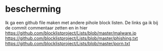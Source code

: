 # bescherming

Ik ga een github file maken met andere pihole block listen. 
De links ga ik bij de commit commentaar zetten en in hier
https://github.com/blocklistproject/Lists/blob/master/malware.ip
https://github.com/blocklistproject/Lists/blob/master/phishing.txt
https://github.com/blocklistproject/Lists/blob/master/porn.txt
